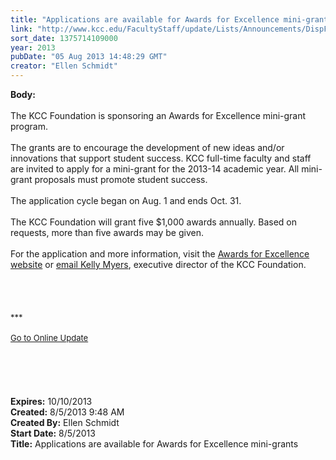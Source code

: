 ```yaml
---
title: "Applications are available for Awards for Excellence mini-grants "
link: "http://www.kcc.edu/FacultyStaff/update/Lists/Announcements/DispForm.aspx?ID=1189"
sort_date: 1375714109000
year: 2013
pubDate: "05 Aug 2013 14:48:29 GMT"
creator: "Ellen Schmidt"
---
```


<div><b>Body:</b> <div class="ExternalClass08A8FC70AE7A4BABB0D45AD6DE0107AE">
<div> </div>
<div>The KCC Foundation is sponsoring an Awards for Excellence mini-grant program.<br /> <br />The grants are to encourage the development of new ideas and/or innovations that support student success. KCC full-time faculty and staff are invited to apply for a mini-grant for the 2013-14 academic year. All mini-grant proposals must promote student success. </div>
<div> </div>
<div>The application cycle began on Aug. 1 and ends Oct. 31. </div>
<div> </div>
<div>The KCC Foundation will grant five $1,000 awards annually. Based on requests, more than five awards may be given.<br /> </div>
<div>For the application and more information, visit the <a href="/Foundation/Pages/innovation-grants.aspx">Awards for Excellence website</a> or <a href="mailto:kmyers@kcc.edu">email Kelly Myers</a>, executive director of the KCC Foundation.<br /> <br />
<div> </div>
<div> </div>
<div><br />
<div></div>
<div>
<div>
<div></div>
<div><font size="2">***</font></div>
<div><font size="2"></font> </div>
<div><font size="2"></font></div>
<div><font size="2"></font></div>
<div><font size="2"></font></div>
<div><font size="2"></font></div>
<div><font size="2"></font></div>
<div><font size="2"><a href="/FacultyStaff/update/Pages/dailyupdate.aspx">Go to Online Update</a></font></div>
<div><font size="2"></font></div><br /> <br /> <br /> </div></div></div></div>
<div> </div></div></div>
<div><b>Expires:</b> 10/10/2013</div>
<div><b>Created:</b> 8/5/2013 9:48 AM</div>
<div><b>Created By:</b> Ellen Schmidt</div>
<div><b>Start Date:</b> 8/5/2013</div>
<div><b>Title:</b> Applications are available for Awards for Excellence mini-grants </div>
